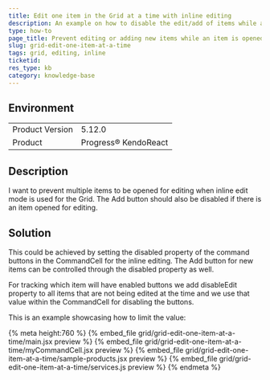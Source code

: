 ```yaml
---
title: Edit one item in the Grid at a time with inline editing
description: An example on how to disable the edit/add of items while an item is edited
type: how-to
page_title: Prevent editing or adding new items while an item is opened for editing - KendoReact Grid
slug: grid-edit-one-item-at-a-time
tags: grid, editing, inline
ticketid: 
res_type: kb
category: knowledge-base
---
```


## Environment
<table>
    <tbody>
	    <tr>
	    	<td>Product Version</td>
	    	<td>5.12.0</td>
	    </tr>
	    <tr>
	    	<td>Product</td>
	    	<td>Progress® KendoReact</td>
	    </tr>
    </tbody>
</table>


## Description
I want to prevent multiple items to be opened for editing when inline edit mode is used for the Grid. The Add button should also be disabled if there is an item opened for editing.

## Solution
This could be achieved by setting the disabled property of the command buttons in the CommandCell for the inline editing. The Add button for new items can be controlled through the disabled property as well.

For tracking which item will have enabled buttons we add disableEdit property to all items that are not being edited at the time and we use that value within the CommandCell for disabling the buttons. 

This is an example showcasing how to limit the value:

{% meta height:760 %}
{% embed_file grid/grid-edit-one-item-at-a-time/main.jsx preview %} 
{% embed_file grid/grid-edit-one-item-at-a-time/myCommandCell.jsx preview %}
{% embed_file grid/grid-edit-one-item-at-a-time/sample-products.jsx preview %}
{% embed_file grid/grid-edit-one-item-at-a-time/services.js preview %}
{% endmeta %}
